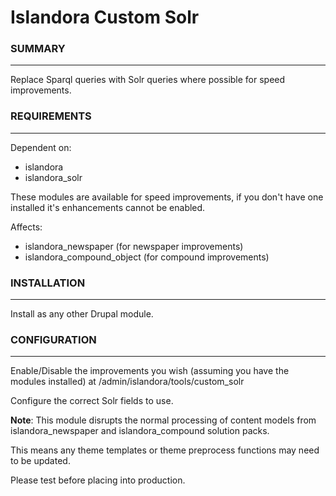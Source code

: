 # Islandora Custom Solr

### SUMMARY
***
Replace Sparql queries with Solr queries where possible for speed improvements.

### REQUIREMENTS
***
Dependent on:
* islandora
* islandora\_solr

These modules are available for speed improvements, if you don't have one installed it's enhancements cannot be enabled.

Affects:
* islandora\_newspaper (for newspaper improvements)
* islandora\_compound\_object (for compound improvements)


### INSTALLATION
***

Install as any other Drupal module.

### CONFIGURATION
***

Enable/Disable the improvements you wish (assuming you have the modules installed) at /admin/islandora/tools/custom_solr

Configure the correct Solr fields to use.

**Note**: This module disrupts the normal processing of content models from islandora\_newspaper and islandora\_compound solution packs.

This means any theme templates or theme preprocess functions may need to be updated.

Please test before placing into production.
